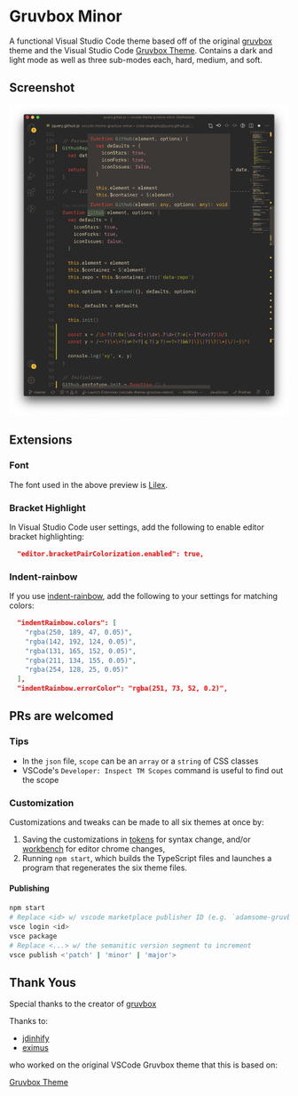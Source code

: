 # Gruvbox Minor

A functional Visual Studio Code theme based off of the original
[gruvbox](https://github.com/morhetz/gruvbox) theme and the
Visual Studio Code
[Gruvbox Theme](https://github.com/jdinhify/vscode-theme-gruvbox).
Contains a dark and light mode as well as three sub-modes each,
hard, medium, and soft.

## Screenshot

![screenshot](screenshot.png)

## Extensions

### Font

The font used in the above preview is [Lilex](https://github.com/mishamyrt/Lilex).

### Bracket Highlight

In Visual Studio Code user settings, add the following to enable editor bracket highlighting:

```json
  "editor.bracketPairColorization.enabled": true,
```

### Indent-rainbow

If you use [indent-rainbow](https://marketplace.visualstudio.com/items?itemName=oderwat.indent-rainbow), add the following to your settings for matching colors:

```json
  "indentRainbow.colors": [
    "rgba(250, 189, 47, 0.05)",
    "rgba(142, 192, 124, 0.05)",
    "rgba(131, 165, 152, 0.05)",
    "rgba(211, 134, 155, 0.05)",
    "rgba(254, 128, 25, 0.05)"
  ],
  "indentRainbow.errorColor": "rgba(251, 73, 52, 0.2)",
```

## PRs are welcomed

### Tips

- In the `json` file, `scope` can be an `array` or a `string`
  of CSS classes
- VSCode's `Developer: Inspect TM Scopes` command is useful
  to find out the scope

### Customization

Customizations and tweaks can be made to all six themes at once by:

1.  Saving the customizations in [tokens](src/theme/tokens) for syntax change,
    and/or [workbench](src/theme/workbench) for editor chrome changes,
2.  Running `npm start`, which builds the TypeScript files and launches a
    program that regenerates the six theme files.

#### Publishing

```bash
npm start
# Replace <id> w/ vscode marketplace publisher ID (e.g. `adamsome-gruvbox`)
vsce login <id>
vsce package
# Replace <...> w/ the semanitic version segment to increment
vsce publish <'patch' | 'minor' | 'major'>
```

## Thank Yous

Special thanks to the creator of [gruvbox](https://github.com/morhetz/gruvbox)

Thanks to:

- [jdinhify](https://github.com/jdinhify)
- [eximus](https://github.com/3ximus)

who worked on the original VSCode Gruvbox theme that this is based on:

[Gruvbox Theme](https://github.com/jdinhify/vscode-theme-gruvbox)
